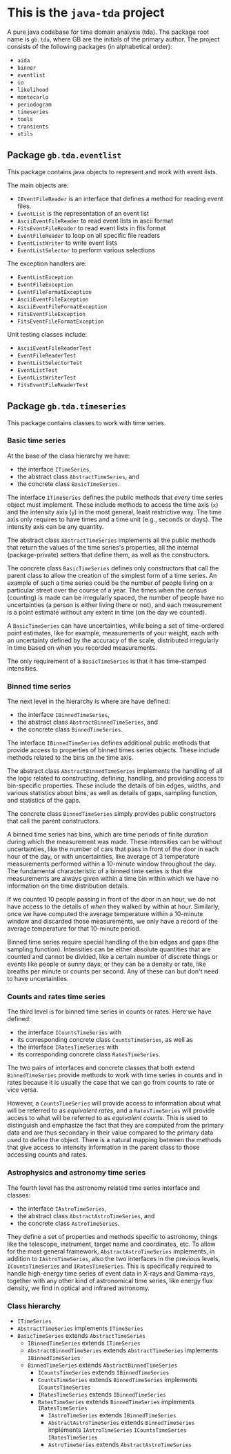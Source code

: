 # This is the `java-tda` project

A pure java codebase for time domain analysis (tda). 
The package root name is `gb.tda`, where GB are the initials of the primary author. The project consists of the following packages (in alphabetical order):
- `aida`
- `binner`
- `eventlist`
- `io`
- `likelihood`
- `montecarlo`
- `periodogram` 
- `timeseries` 
- `tools`
- `transients` 
- `utils`

## Package `gb.tda.eventlist`

This package contains java objects to represent and work with event lists.

The main objects are:
- `IEventFileReader` is an interface that defines a method for reading event files.
- `EventList` is the representation of an event list
- `AsciiEventFileReader` to read event lists in ascii format
- `FitsEventFileReader` to read event lists in fits format
- `EventFileReader` to loop on all specific file readers
- `EventListWriter` to write event lists
- `EventListSelector` to perform various selections

The exception handlers are:
- `EventListException`
- `EventFileException`
- `EventFileFormatException`
- `AsciiEventFileException`
- `AsciiEventFileFormatException`
- `FitsEventFileException`
- `FitsEventFileFormatException`

Unit testing classes include:
- `AsciiEventFileReaderTest`
- `EventFileReaderTest`
- `EventListSelectorTest`
- `EventListTest`
- `EventListWriterTest`
- `FitsEventFileReaderTest`

## Package `gb.tda.timeseries`

This package contains classes to work with time series.

### Basic time series

At the base of the class hierarchy we have:

- the interface `ITimeSeries`,
- the abstract class `AbstractTimeSeries`, and
- the concrete class `BasicTimeSeries`.

The interface `ITimeSeries` defines the public methods that _every_ time series object must implement. These include methods to access the time axis (`x`) and the intensity axis (`y`) in the most general, least restrictive way. The time axis only requires to have times and a time unit (e.g., seconds or days). The intensity axis can be any quantity.

The abstract class `AbstractTimeSeries` implements all the public methods that return the values of the time series's properties, all the internal (package-private) setters that define them, as well as the constructors.

The concrete class `BasicTimeSeries` defines only constructors that call the parent class to allow the creation of the simplest form of a time series. An example of such a time series could be the number of people living on a particular street over the course of a year. The times when the census (counting) is made can be irregularly spaced, the number of people have no uncertainties (a person is either living there or not), and each measurement is a point estimate without any extent in time (on the day we counted).

A `BasicTimeSeries` can have uncertainties, while being a set of time-ordered point estimates, like for example, measurements of your weight, each with an uncertainty defined by the accuracy of the scale, distributed irregularly in time based on when you recorded measurements. 

The only requirement of a `BasicTimeSeries` is that it has time-stamped intensities.

### Binned time series

The next level in the hierarchy is where are have defined:

- the interface `IBinnedTimeSeries`,
- the abstract class `AbstractBinnedTimeSeries`, and
- the concrete class `BinnedTimeSeries`.

The interface `IBinnedTimeSeries` defines additional public methods that provide access to properties of binned times series objects. These include methods related to the bins on the time axis.

The abstract class `AbstractBinnedTimeSeries` implements the handling of all the logic related to constructing, defining, handling, and providing access to bin-specific properties. These include the details of bin edges, widths, and various statistics about bins, as well as details of gaps, sampling function, and statistics of the gaps.

The concrete class `BinnedTimeSeries` simply provides public constructors that call the parent constructors.

A binned time series has bins, which are time periods of finite duration during which the measurement was made. These intensities can be without uncertainties, like the number of cars that pass in front of the door in each hour of the day, or with uncertainties, like average of 3 temperature measurements performed within a 10-minute window throughout the day. The fundamental characteristic of a binned time series is that the measurements are always given within a time bin within which we have no information on the time distribution details.

If we counted 10 people passing in front of the door in an hour, we do not have access to the details of _when_ they walked by within at hour. Similarly, once we have computed the average temperature within a 10-minute window and discarded those measurements, we only have a record of the average temperature for that 10-minute period.

Binned time series require special handling of the bin edges and gaps (the sampling function). Intensities can be either absolute quantities that are counted and cannot be divided, like a certain number of discrete things or events like people or sunny days; or they can be a density or rate, like breaths per minute or counts per second. Any of these can but don't need to have uncertainties.

### Counts and rates time series

The third level is for binned time series in counts or rates. Here we have defined:

- the interface `ICountsTimeSeries` with 
- its corresponding concrete class `CountsTimeSeries`, as well as
- the interface `IRatesTimeSeries` with 
- its corresponding concrete class `RatesTimeSeries`.

The two pairs of interfaces and concrete classes that both extend `BinnedTimeSeries` provide methods to work with time series in counts and in rates because it is usually the case that we can go from counts to rate or vice versa.

However, a `CountsTimeSeries` will provide access to information about what will be referred to as _equivalent rates_, and a `RatesTimeSeries` will provide access to what will be referred to as _equivalent counts_. This is used to distinguish and emphasize the fact that they are computed from the primary data and are thus secondary in their value compared to the primary data used to define the object. There is a natural mapping between the methods that give access to intensity information in the parent class to those accessing counts and rates.

### Astrophysics and astronomy time series

The fourth level has the astronomy related time series interface and classes:

- the interface `IAstroTimeSeries`,
- the abstract class `AbstractAstroTimeSeries`, and
- the concrete class `AstroTimeSeries`.

They define a set of properties and methods specific to astronomy, things like the telescope, instrument, target name and coordinates, etc. To allow for the most general framework, `AbstractAstroTimeSeries` implements, in addition to `IAstroTimeSeries`, also the two interfaces in the previous levels, `ICountsTimeSeries` and `IRatesTimeSeries`. This is specifically required to handle high-energy time series of event data in X-rays and Gamma-rays, together with any other kind of astronomical time series, like energy flux density, we find in optical and infrared astronomy.

### Class hierarchy
- `ITimeSeries`
- `AbstractTimeSeries` implements `ITimeSeries`
- `BasicTimeSeries` extends `AbstractTimeSeries`
  - `IBinnedTimeSeries` extends `ITimeSeries`
  - `AbstractBinnedTimeSeries` extends `AbstractTimeSeries` implements `IBinnedTimeSeries`
  - `BinnedTimeSeries` extends `AbstractBinnedTimeSeries`
      - `ICountsTimeSeries` extends `IBinnedTimeSeries`
      - `CountsTimeSeries` extends `BinnedTimeSeries` implements `ICountsTimeSeries`
      - `IRatesTimeSeries` extends `IBinnedTimeSeries`
      - `RatesTimeSeries` extends `BinnedTimeSeries` implements `IRatesTimeSeries`
          - `IAstroTimeSeries` extends `IBinnedTimeSeries`
          - `AbstractAstroTimeSeries` extends `BinnedTimeSeries` implements `IAstroTimeSeries` `ICountsTimeSeries` `IRatesTimeSeries`
          - `AstroTimeSeries` extends `AbstractAstroTimeSeries`
